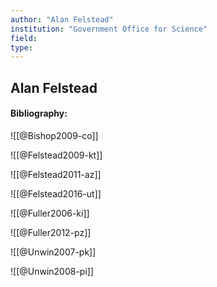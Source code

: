```yaml
---
author: "Alan Felstead"
institution: "Government Office for Science"
field:
type:
---
```


## Alan Felstead
#### Bibliography:

![[@Bishop2009-co]]

![[@Felstead2009-kt]]

![[@Felstead2011-az]]

![[@Felstead2016-ut]]

![[@Fuller2006-ki]]

![[@Fuller2012-pz]]

![[@Unwin2007-pk]]

![[@Unwin2008-pi]]